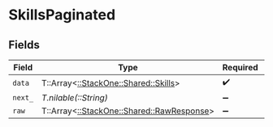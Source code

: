 # SkillsPaginated


## Fields

| Field                                                                           | Type                                                                            | Required                                                                        | Description                                                                     |
| ------------------------------------------------------------------------------- | ------------------------------------------------------------------------------- | ------------------------------------------------------------------------------- | ------------------------------------------------------------------------------- |
| `data`                                                                          | T::Array<[::StackOne::Shared::Skills](../../models/shared/skills.md)>           | :heavy_check_mark:                                                              | N/A                                                                             |
| `next_`                                                                         | *T.nilable(::String)*                                                           | :heavy_minus_sign:                                                              | N/A                                                                             |
| `raw`                                                                           | T::Array<[::StackOne::Shared::RawResponse](../../models/shared/rawresponse.md)> | :heavy_minus_sign:                                                              | N/A                                                                             |